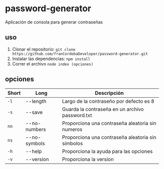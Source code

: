 # password-generator
Aplicación de consola para generar contraseñas

## uso 
1. Clonar el repositorio: `git clone https://github.com/franCordobaDeveloper/password-generator.git`
2. Instalar las dependencias: `npm install`
3. Correr el archivo `node index (opciones)`

## opciones
| Short                 | Long                               | Descripción                 |
| ----------------------- | ------------------------------------------ | -----------------------------|
| `-l`                    | --length                          | Largo de la contraseño por defecto es 8 |  |
| `-s`                    | --save                            | Guarda la contraseña en un archivo password.txt   | |
| `nn`                    | --no-numbers                      | Proporciona una contraseña aleatoria sin numeros | |
| `ns`                    | --no-symbols                      | Proporciona una contraseña aleatoria sin simbolos | |
| `-h`                    | --help                            | Proporciona la ayuda para las opciones                 | |
| `-v`                    |  --version                        | Proporciona la version|
